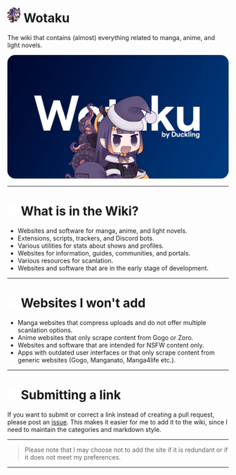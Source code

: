# <img src="/static/asset/inaspin.gif" width="30px"> Wotaku

The wiki that contains (almost) everything related to manga, anime, and light novels.

[![cover](/static/thumb/cover.png)](https://wotaku.pages.dev/)
___

# <img src="/static/rm/repo.svg" width="24px"> What is in the Wiki?

- Websites and software for manga, anime, and light novels.
- Extensions, scripts, trackers, and Discord bots.
- Various utilities for stats about shows and profiles.
- Websites for information, guides, communities, and portals.
- Various resources for scanlation.
- Websites and software that are in the early stage of development.

___

# <img src="/static/rm/x.svg" width="24px"> Websites I won't add

- Manga websites that compress uploads and do not offer multiple scanlation options.
- Anime websites that only scrape content from Gogo or Zoro.
- Websites and software that are intended for NSFW content only.
- Apps with outdated user interfaces or that only scrape content from generic websites (Gogo, Manganato, Manga4life etc.).

___

# <img src="/static/rm/pr.svg" width="24px"> Submitting a link
If you want to submit or correct a link instead of creating a pull request, please post an [issue](https://github.com/anotherduckling/Wotaku/issues/new). This makes it easier for me to add it to the wiki, since I need to maintain the categories and markdown style.

___

> Please note that I may choose not to add the site if it is redundant or if it does not meet my preferences.

___